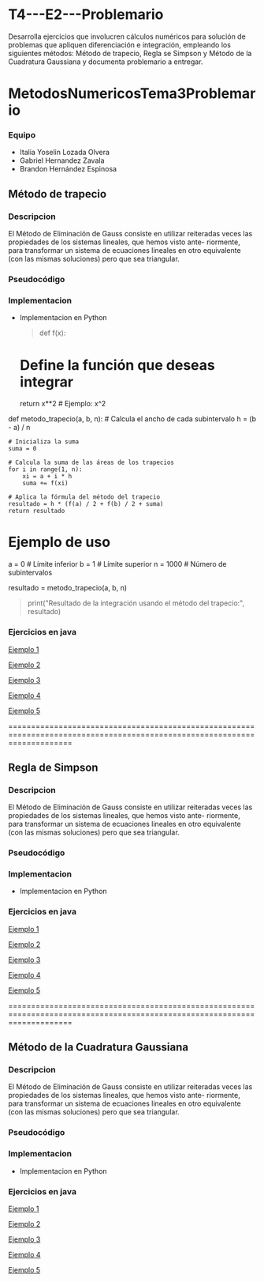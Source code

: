 # T4---E2---Problemario
Desarrolla ejercicios que involucren cálculos numéricos para solución de problemas que apliquen diferenciación e integración, empleando los siguientes métodos: Método de trapecio, Regla se Simpson y Método de la Cuadratura Gaussiana y documenta problemario a entregar.

# MetodosNumericosTema3Problemario

### Equipo

- Italia Yoselin Lozada Olvera
- Gabriel Hernandez Zavala
- Brandon Hernández Espinosa


## Método de trapecio
### Descripcion 

El Método de Eliminación de Gauss consiste en utilizar reiteradas veces las propiedades de los sistemas lineales, que hemos visto ante- riormente, para transformar un sistema de ecuaciones lineales en otro equivalente (con las mismas soluciones) pero que sea triangular.

### Pseudocódigo 




### Implementacion 
- Implementacion en Python


    >def f(x):
    # Define la función que deseas integrar
    return x**2  # Ejemplo: x^2

def metodo_trapecio(a, b, n):
    # Calcula el ancho de cada subintervalo
    h = (b - a) / n
    
    # Inicializa la suma
    suma = 0
    
    # Calcula la suma de las áreas de los trapecios
    for i in range(1, n):
        xi = a + i * h
        suma += f(xi)
    
    # Aplica la fórmula del método del trapecio
    resultado = h * (f(a) / 2 + f(b) / 2 + suma)
    return resultado

# Ejemplo de uso
a = 0  # Límite inferior
b = 1  # Límite superior
n = 1000  # Número de subintervalos

resultado = metodo_trapecio(a, b, n)
> print("Resultado de la integración usando el método del trapecio:", resultado)




        

### Ejercicios en java

[Ejemplo 1](https://github.com/GABOHDEZ2001/PROBLEMARIOTEMA4METODOS/blob/main/T4-E2-Problemario/src/M%C3%A9todoDeTrapecio/MetodoTrapecio1.java)

[Ejemplo 2](https://github.com/GABOHDEZ2001/PROBLEMARIOTEMA4METODOS/blob/main/T4-E2-Problemario/src/M%C3%A9todoDeTrapecio/MetodoTrapecio2.java)

[Ejemplo 3](https://github.com/GABOHDEZ2001/PROBLEMARIOTEMA4METODOS/blob/main/T4-E2-Problemario/src/M%C3%A9todoDeTrapecio/MetodoTrapecio3.java)

[Ejemplo 4](https://github.com/GABOHDEZ2001/PROBLEMARIOTEMA4METODOS/blob/main/T4-E2-Problemario/src/M%C3%A9todoDeTrapecio/MetodoTrapecio4.java)

[Ejemplo 5](https://github.com/GABOHDEZ2001/PROBLEMARIOTEMA4METODOS/blob/main/T4-E2-Problemario/src/M%C3%A9todoDeTrapecio/MetodoTrapecio5.java)


==========================================================================================================================

## Regla de Simpson
### Descripcion 

El Método de Eliminación de Gauss consiste en utilizar reiteradas veces las propiedades de los sistemas lineales, que hemos visto ante- riormente, para transformar un sistema de ecuaciones lineales en otro equivalente (con las mismas soluciones) pero que sea triangular.

### Pseudocódigo 




### Implementacion 
- Implementacion en Python


        

### Ejercicios en java

[Ejemplo 1](https://github.com/GABOHDEZ2001/PROBLEMARIOTEMA4METODOS/blob/main/T4-E2-Problemario/src/ReglaDeSimpson/ReglaDeSimpson1.java)

[Ejemplo 2](https://github.com/GABOHDEZ2001/PROBLEMARIOTEMA4METODOS/blob/main/T4-E2-Problemario/src/ReglaDeSimpson/ReglaDeSimpson2.java)

[Ejemplo 3](https://github.com/GABOHDEZ2001/PROBLEMARIOTEMA4METODOS/blob/main/T4-E2-Problemario/src/ReglaDeSimpson/ReglaDeSimpson3.java)

[Ejemplo 4](https://github.com/GABOHDEZ2001/PROBLEMARIOTEMA4METODOS/blob/main/T4-E2-Problemario/src/ReglaDeSimpson/ReglaDeSimpson4.java)

[Ejemplo 5](https://github.com/GABOHDEZ2001/PROBLEMARIOTEMA4METODOS/blob/main/T4-E2-Problemario/src/ReglaDeSimpson/ReglaDeSimpson5.java)


==========================================================================================================================


## Método de la Cuadratura Gaussiana 
### Descripcion 

El Método de Eliminación de Gauss consiste en utilizar reiteradas veces las propiedades de los sistemas lineales, que hemos visto ante- riormente, para transformar un sistema de ecuaciones lineales en otro equivalente (con las mismas soluciones) pero que sea triangular.

### Pseudocódigo 




### Implementacion 
- Implementacion en Python


        

### Ejercicios en java

[Ejemplo 1](https://github.com/GABOHDEZ2001/PROBLEMARIOTEMA4METODOS/blob/main/T4-E2-Problemario/src/M%C3%A9todoDeLaCuadraturaGaussiana/M%C3%A9todoDeLaCuadraturaGaussiana1.java)

[Ejemplo 2](https://github.com/GABOHDEZ2001/PROBLEMARIOTEMA4METODOS/blob/main/T4-E2-Problemario/src/M%C3%A9todoDeLaCuadraturaGaussiana/M%C3%A9todoDeLaCuadraturaGaussiana2.java)

[Ejemplo 3](https://github.com/GABOHDEZ2001/PROBLEMARIOTEMA4METODOS/blob/main/T4-E2-Problemario/src/M%C3%A9todoDeLaCuadraturaGaussiana/M%C3%A9todoDeLaCuadraturaGaussiana3.java)

[Ejemplo 4](https://github.com/GABOHDEZ2001/PROBLEMARIOTEMA4METODOS/blob/main/T4-E2-Problemario/src/M%C3%A9todoDeLaCuadraturaGaussiana/M%C3%A9todoDeLaCuadraturaGaussiana4.java)

[Ejemplo 5](https://github.com/GABOHDEZ2001/PROBLEMARIOTEMA4METODOS/blob/main/T4-E2-Problemario/src/M%C3%A9todoDeLaCuadraturaGaussiana/M%C3%A9todoDeLaCuadraturaGaussiana5.java)




